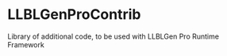 LLBLGenProContrib
=================

Library of additional code, to be used with LLBLGen Pro Runtime Framework
